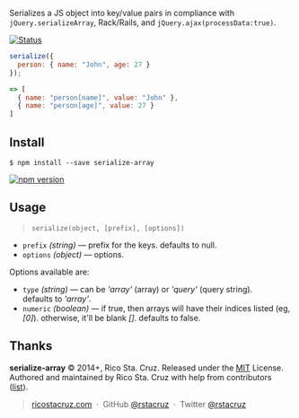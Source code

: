 Serializes a JS object into key/value pairs in compliance with
`jQuery.serializeArray`, Rack/Rails, and `jQuery.ajax(processData:true)`.

[![Status](http://img.shields.io/travis/rstacruz/serialize-array/master.svg?style=flat)](https://travis-ci.org/rstacruz/serialize-array "See test builds")

```js
serialize({
  person: { name: "John", age: 27 }
});

=> [
  { name: "person[name]", value: "John" },
  { name: "person[age]", value: 27 }
]
```

## Install

    $ npm install --save serialize-array

[![npm version](http://img.shields.io/npm/v/serialize-array.svg?style=flat)](https://npmjs.org/package/serialize-array "View this project on npm")

## Usage

> `serialize(object, [prefix], [options])`

* `prefix` *(string)* — prefix for the keys. defaults to null.
* `options` *(object)* — options.

Options available are:

* `type` *(string)* — can be *'array'* (array) or *'query'* (query string).  
defaults to *'array'*.
* `numeric` *(boolean)* — if true, then arrays will have their indices listed 
(eg, *[0]*). otherwise, it'll be blank *[]*. defaults to false.

## Thanks

**serialize-array** © 2014+, Rico Sta. Cruz. Released under the [MIT] License.<br>
Authored and maintained by Rico Sta. Cruz with help from contributors ([list][contributors]).

> [ricostacruz.com](http://ricostacruz.com) &nbsp;&middot;&nbsp;
> GitHub [@rstacruz](https://github.com/rstacruz) &nbsp;&middot;&nbsp;
> Twitter [@rstacruz](https://twitter.com/rstacruz)

[MIT]: http://mit-license.org/
[contributors]: http://github.com/rstacruz/serialize-array/contributors

